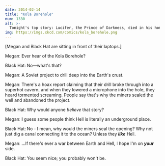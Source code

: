 ```yaml
---
date: 2014-02-14
title: "Kola Borehole"
num: 1330
alt: >-
  Tonight's top story: Lucifer, the Prince of Darkness, died in his home this morning at the age of [unintelligible rune]. Due to the large number of sharks inhabiting his former kingdom, no body could be recovered.
img: https://imgs.xkcd.com/comics/kola_borehole.png
---
```

[Megan and Black Hat are sitting in front of their laptops.]

Megan: Ever hear of the Kola Borehole?

Black Hat: No—what's that?

Megan: A Soviet project to drill deep into the Earth's crust.

Megan: There's a hoax report claiming that their drill broke through into a superhot cavern, and when they lowered a microphone into the hole, they heard tormented screaming. People say that's why the miners sealed the well and abandoned the project.

Black Hat: Why would anyone *believe* that story?

Megan: I guess some people think Hell is literally an underground place.

Black Hat: No - I mean, why would the miners seal the opening? Why not just dig a canal connecting it to the ocean? Unless they ***like*** Hell.

Megan: ...If there's ever a war between Earth and Hell, I hope I'm on ***your*** side.

Black Hat: You seem nice; you probably won't be.